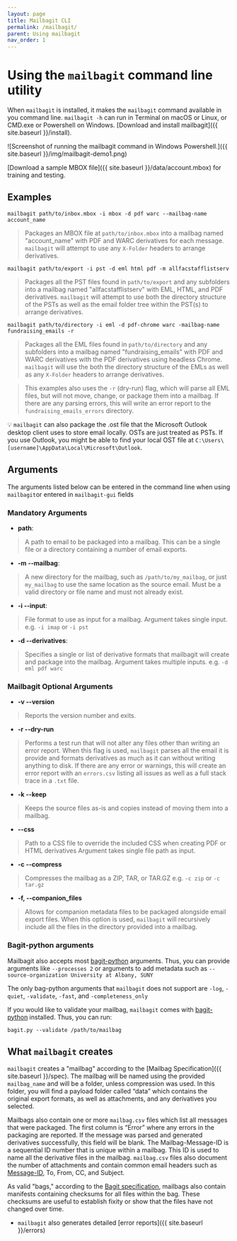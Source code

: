 ```yaml
---
layout: page
title: Mailbagit CLI
permalink: /mailbagit/
parent: Using mailbagit
nav_order: 1
---
```


# Using the `mailbagit` command line utility


When `mailbagit` is installed, it makes the `mailbagit` command available in you command line. `mailbagit -h` can run in Terminal on macOS or Linux, or CMD.exe or Powershell on Windows. [Download and install mailbagit]({{ site.baseurl }}/install).

![Screenshot of running the mailbagit command in Windows Powershell.]({{ site.baseurl }}/img/mailbagit-demo1.png)

[Download a sample MBOX file]({{ site.baseurl }}/data/account.mbox) for training and testing.

## Examples

```
mailbagit path/to/inbox.mbox -i mbox -d pdf warc --mailbag-name account_name
```
> Packages an MBOX file at `path/to/inbox.mbox` into a mailbag named "account_name" with PDF and WARC derivatives for each message. `mailbagit` will attempt to use any `X-Folder` headers to arrange derivatives.

```
mailbagit path/to/export -i pst -d eml html pdf -m allfacstafflistserv
```
> Packages all the PST files found in `path/to/export` and any subfolders into a mailbag named "allfacstafflistserv" with EML, HTML, and PDF derivatives. `mailbagit` will attempt to use both the directory structure of the PSTs as well as the email folder tree within the PST(s) to arrange derivatives.

```
mailbagit path/to/directory -i eml -d pdf-chrome warc -mailbag-name fundraising_emails -r
```
> Packages all the EML files found in `path/to/directory` and any subfolders into a mailbag named "fundraising_emails" with PDF and WARC derivatives with the PDF derivatives using headless Chrome. `mailbagit` will use the both the directory structure of the EMLs as well as any `X-Folder` headers to arrange derivatives.

> This examples also uses the `-r` (dry-run) flag, which will parse all EML files, but will not move, change, or package them into a mailbag. If there are any parsing errors, this will write an error report to the  `fundraising_emails_errors` directory.

💡 `mailbagit` can also package the .ost file that the Microsoft Outlook desktop client uses to store email locally. OSTs are just treated as PSTs. If you use Outlook, you might be able to find your local OST file at `C:\Users\[username]\AppData\Local\Microsoft\Outlook`.

## Arguments

The arguments listed below can be entered in the command line when using `mailbagit`or entered in `mailbagit-gui` fields

### Mandatory Arguments

* **path**:
> A path to email to be packaged into a mailbag. This can be a single file or a directory containing a number of email exports.

* **-m --mailbag**: 
> A new directory for the mailbag, such as `/path/to/my_mailbag`, or just `my_mailbag` to use the same location as the source email. Must be a valid directory or file name and must not already exist.

* **-i --input**:  
> File format to use  as input for a mailbag.
> Argument takes single input.
> e.g. `-i imap` or `-i pst`

* **-d --derivatives**:
> Specifies a single or list of derivative formats that mailbagit will create and package into the mailbag.
> Argument takes multiple inputs.
e.g. `-d eml pdf warc`


### Mailbagit Optional  Arguments

* **-v --version**
> Reports the version number and exits.

* **-r --dry-run**
> Performs a test run that will not alter any files other than writing an error report. When this flag is used, `mailbagit` parses all the email it is provide and formats derivatives as much as it can without writing anything to disk. If there are any error or warnings, this will create an error report with an `errors.csv` listing all issues as well as a full stack trace in a `.txt` file.

* **-k --keep**
> Keeps the source files as-is and copies instead of moving them into a mailbag.

* **--css**
> Path to a CSS file to override the included CSS when creating PDF or HTML derivatives
> Argument takes single file path as input.

* **-c --compress**
> Compresses the mailbag as a ZIP, TAR, or TAR.GZ
> e.g. `-c zip` or `-c tar.gz`

* **-f, --companion_files**
> Allows for companion metadata files to be packaged alongside email export files.
> When this option is used, `mailbagit` will recursively include all the files in the directory provided into a mailbag.

### Bagit-python arguments

Mailbagit also accepts most [bagit-python](https://github.com/LibraryOfCongress/bagit-python) arguments. Thus, you can provide arguments like `--processes 2` or arguments to add metadata such as `--source-organization University at Albany, SUNY` 

The only bag-python arguments that `mailbagit` does not support are `-log`, `-quiet`, `-validate`, `-fast`, and `-completeness_only`

If you would like to validate your mailbag, `mailbagit` comes with [bagit-python](https://github.com/LibraryOfCongress/bagit-python) installed. Thus, you can run:

```
bagit.py --validate /path/to/mailbag
```

## What `mailbagit` creates

`mailbagit` creates a "mailbag" according to the [Mailbag Specification]({{ site.baseurl }}/spec). The mailbag will be named using the provided `mailbag_name` and will be a folder, unless compression was used. In this folder, you will find a payload folder called “data” which contains the original export formats, as well as attachments, and any derivatives you selected.

Mailbags also contain one or more `mailbag.csv` files which list all messages that were packaged. The first column is “Error” where any  errors in the packaging are reported. If the message was parsed and generated derivatives successfully, this field will be blank. The Mailbag-Message-ID is a sequential ID number that is unique within a mailbag. This ID is used to name all the derivative files in the mailbag. `mailbag.csv` files also document the number of attachments and contain common email headers such as [Message-ID](https://en.wikipedia.org/wiki/Message-ID), To, From, CC, and Subject.

As valid "bags," according to the [Bagit specification](https://tools.ietf.org/html/rfc8493), mailbags also contain manifests containing checksums for all files within the bag. These checksums are useful to establish fixity or show that the files have not changed over time.

* `mailbagit` also generates detailed [error reports]({{ site.baseurl }}/errors) 
